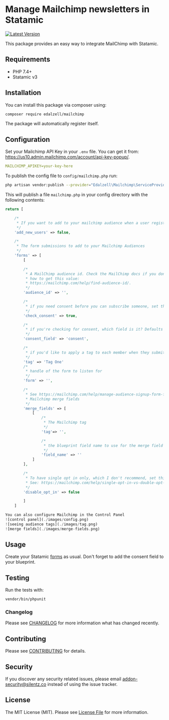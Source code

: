 # Manage Mailchimp newsletters in Statamic
[![Latest Version](https://img.shields.io/github/release/silentzco/statamic-mailchimp.svg?style=flat-square)](https://github.com/silentzco/statamic-mailchimp/releases)

This package provides an easy way to integrate MailChimp with Statamic.

## Requirements

* PHP 7.4+
* Statamic v3

## Installation

You can install this package via composer using:

```bash
composer require edalzell/mailchimp
```

The package will automatically register itself.

## Configuration

Set your Mailchimp API Key in your `.env` file. You can get it from: https://us10.admin.mailchimp.com/account/api-key-popup/.

```yaml
MAILCHIMP_APIKEY=your-key-here
```

To publish the config file to `config/mailchimp.php` run:

```bash
php artisan vendor:publish --provider="Edalzell\Mailchimp\ServiceProvider"
```

This will publish a file `mailchimp.php` in your config directory with the following contents:
```php
return [

    /*
     * If you want to add to your mailchimp audience when a user registers, set this to `true`
     */
    'add_new_users' => false,

    /*
     * The form submissions to add to your Mailchimp Audiences
     */
    'forms' => [
        [

        /*
         * A MailChimp audience id. Check the MailChimp docs if you don't know
         * how to get this value:
         * https://mailchimp.com/help/find-audience-id/.
         */
        'audience_id' => '',

        /*
         * if you need consent before you can subscribe someone, set this to `true`
         */
        'check_consent' => true,

        /*
         * if you're checking for consent, which field is it? Defaults to `'consent'`
         */
        'consent_field' => 'consent',

        /*
         * if you'd like to apply a tag to each member when they submit a particular form
         */
        'tag' => 'Tag One'
        /*
         * handle of the form to listen for
         */
        'form' => '',

        /*
         * See https://mailchimp.com/help/manage-audience-signup-form-fields/ for details on
         * Mailchimp merge fields
         */
        'merge_fields' => [
            [
                /*
                 * The Mailchimp tag
                 */
                'tag'=> '',

                /*
                 * the blueprint field name to use for the merge field
                 */
                'field_name' => ''
            ]
        ],

        /*
         * To have single opt in only, which I don't recommend, set this to `true`.
         * See: https://mailchimp.com/help/single-opt-in-vs-double-opt-in/ for details
         */
        'disable_opt_in' => false

        ]
    ]

You can also configure Mailchimp in the Control Panel
![control panel](./images/config.png)
![seeing audience tags](./images/tag.png)
![merge fields](./images/merge-fields.png)

```

## Usage

Create your Statamic [forms](https://statamic.dev/forms#content) as usual. Don't forget to add the consent
field to your blueprint.


## Testing

Run the tests with:
```bash
vendor/bin/phpunit
```

### Changelog

Please see [CHANGELOG](CHANGELOG.md) for more information what has changed recently.

## Contributing

Please see [CONTRIBUTING](CONTRIBUTING.md) for details.

## Security

If you discover any security related issues, please email [addon-security@silentz.co](mailto:addon-security@silentz.co) instead of using the issue tracker.

## License

The MIT License (MIT). Please see [License File](LICENSE.md) for more information.

